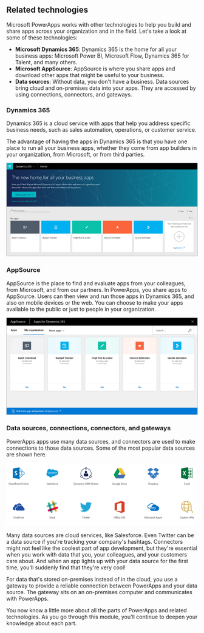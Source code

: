 ## Related technologies
Microsoft PowerApps works with other technologies to help you build and share apps across your organization and in the field. Let's take a look at some of these technologies:

- **Microsoft Dynamics 365**: Dynamics 365 is the home for all your business apps: Microsoft Power BI, Microsoft Flow, Dynamics 365 for Talent, and many others.
- **Microsoft AppSource**: AppSource is where you share apps and download other apps that might be useful to your business.
- **Data sources**: Without data, you don't have a business. Data sources bring cloud and on-premises data into your apps. They are accessed by using connections, connectors, and gateways.

### Dynamics 365
Dynamics 365 is a cloud service with apps that help you address specific business needs, such as sales automation, operations, or customer service.

The advantage of having the apps in Dynamics 365 is that you have one place to run all your business apps, whether they come from app builders in your organization, from Microsoft, or from third parties.

![Dynamics 365 home page](../media/powerapps-dynamics.png)

### AppSource
AppSource is the place to find and evaluate apps from your colleagues, from Microsoft, and from our partners. In PowerApps, you share apps to AppSource. Users can then view and run those apps in Dynamics 365, and also on mobile devices or the web. You can choose to make your apps available to the public or just to people in your organization.

![AppSource](../media/powerapps-appsource.png)

### Data sources, connections, connectors, and gateways
PowerApps apps use many data sources, and connectors are used to make connections to those data sources. Some of the most popular data sources are shown here.

![PowerApps data sources](../media/powerapps-datasources.png)

Many data sources are cloud services, like Salesforce. Even Twitter can be a data source if you're tracking your company's hashtags. Connectors might not feel like the coolest part of app development, but they're essential when you work with data that you, your colleagues, and your customers care about. And when an app lights up with your data source for the first time, you'll suddenly find that they're very cool!

For data that's stored on-premises instead of in the cloud, you use a gateway to provide a reliable connection between PowerApps and your data source. The gateway sits on an on-premises computer and communicates with PowerApps.

You now know a little more about all the parts of PowerApps and related technologies. As you go through this module, you'll continue to deepen your knowledge about each part. 
